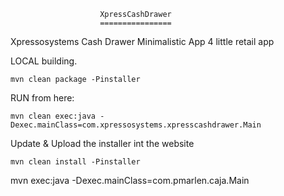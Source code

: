 						XpressCashDrawer
						================

Xpressosystems Cash Drawer Minimalistic App 4 little retail app

LOCAL building.

	mvn clean package -Pinstaller

RUN from here:

	mvn clean exec:java -Dexec.mainClass=com.xpressosystems.xpresscashdrawer.Main

Update & Upload the installer int the website

	mvn clean install -Pinstaller

mvn exec:java -Dexec.mainClass=com.pmarlen.caja.Main
